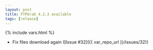 ```yaml
---
layout: post
title: FTPGrab 4.2.3 available
tags: [release]
---
```

{% include vars.html %}

* Fix files download again ([Issue #32]({{ var_repo_url }}/issues/32))